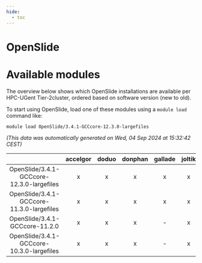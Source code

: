 ```yaml
---
hide:
  - toc
---
```


OpenSlide
=========

# Available modules


The overview below shows which OpenSlide installations are available per HPC-UGent Tier-2cluster, ordered based on software version (new to old).

To start using OpenSlide, load one of these modules using a `module load` command like:

```shell
module load OpenSlide/3.4.1-GCCcore-12.3.0-largefiles
```

*(This data was automatically generated on Wed, 04 Sep 2024 at 15:32:42 CEST)*  

| |accelgor|doduo|donphan|gallade|joltik|shinx|skitty|
| :---: | :---: | :---: | :---: | :---: | :---: | :---: | :---: |
|OpenSlide/3.4.1-GCCcore-12.3.0-largefiles|x|x|x|x|x|x|x|
|OpenSlide/3.4.1-GCCcore-11.3.0-largefiles|x|x|x|x|x|-|x|
|OpenSlide/3.4.1-GCCcore-11.2.0|x|x|x|-|x|-|x|
|OpenSlide/3.4.1-GCCcore-10.3.0-largefiles|x|x|x|-|x|-|x|
